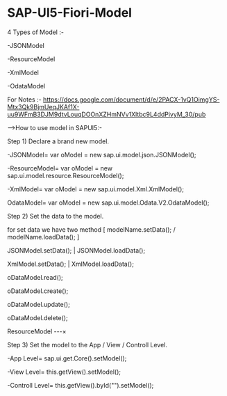 # SAP-UI5-Fiori-Model
4 Types of Model :- 

-JSONModel

-ResourceModel

-XmlModel

-OdataModel

For Notes :- https://docs.google.com/document/d/e/2PACX-1vQ1OimgYS-Mtx3Qk9BjmUeqJKAf1X-uu9WFmB3DJM9dtvLouqDOOnXZHmNVv1Xltbc9L4ddPivyM_30/pub

-->How to use model in SAPUI5:-

Step 1) Declare a brand new model.

-JSONModel=
	var oModel = new sap.ui.model.json.JSONModel();
	
-ResourceModel=
	var oModel = new sap.ui.model.resource.ResourceModel();
	
-XmlModel=
	var oModel = new sap.ui.model.Xml.XmlModel();
	
OdataModel=
	var oModel = new sap.ui.model.Odata.V2.OdataModel();
	
Step 2) Set the data to the model.

for set data we have two method [ modelName.setData(); / modelName.loadData(); ]

JSONModel.setData(); | JSONModel.loadData();

XmlModel.setData();  | XmlModel.loadData();

oDataModel.read();

oDataModel.create();

oDataModel.update();

oDataModel.delete();

ResourceModel ---×

Step 3) Set the model to the App / View / Controll Level.

-App Level=
	sap.ui.get.Core().setModel();
	
-View Level=
	this.getView().setModel();
	
-Controll Level=
	this.getView().byId("").setModel();